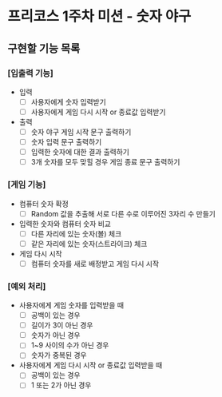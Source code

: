 # 프리코스 1주차 미션 - 숫자 야구

## 구현할 기능 목록

### [입출력 기능]
- 입력
  - [ ] 사용자에게 숫자 입력받기
  - [ ] 사용자에게 게임 다시 시작 or 종료값 입력받기
- 출력
  - [ ] 숫자 야구 게임 시작 문구 출력하기
  - [ ] 숫자 입력 문구 출력하기
  - [ ] 입력한 숫자에 대한 결과 출력하기
  - [ ] 3개 숫자를 모두 맞힐 경우 게임 종료 문구 출력하기
  
### [게임 기능]
- 컴퓨터 숫자 확정
  - [ ] Random 값을 추출해 서로 다른 수로 이루어진 3자리 수 만들기
- 입력한 숫자와 컴퓨터 숫자 비교
  - [ ] 다른 자리에 있는 숫자(볼) 체크
  - [ ] 같은 자리에 있는 숫자(스트라이크) 체크
- 게임 다시 시작
  - [ ] 컴퓨터 숫자를 새로 배정받고 게임 다시 시작

### [예외 처리]
- 사용자에게 게임 숫자를 입력받을 때
  - [ ] 공백이 있는 경우
  - [ ] 길이가 3이 아닌 경우
  - [ ] 숫자가 아닌 경우
  - [ ] 1~9 사이의 수가 아닌 경우
  - [ ] 숫자가 중복된 경우
- 사용자에게 게임 다시 시작 or 종료값 입력받을 때
  - [ ] 공백이 있는 경우
  - [ ] 1 또는 2가 아닌 경우